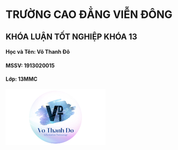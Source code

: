 # TRƯỜNG CAO ĐẲNG VIỄN ĐÔNG
## KHÓA LUẬN TỐT NGHIỆP KHÓA 13
#### Học và Tên: Võ Thanh Đô
#### MSSV: 1913020015
#### Lớp: 13MMC
<img src='https://github.com/vothanhdo-devops/website-mysql-exporter/blob/c22b46c79f7737b665101b23b5635a64decb7302/logo-fullHD.png' alt='logo' height='150'>
